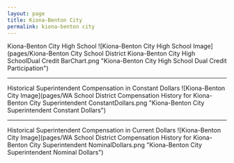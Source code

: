 ```yaml
---
layout: page
title: Kiona-Benton City
permalink: kiona-benton city
---
```



Kiona-Benton City High School
![Kiona-Benton City High School Image](pages/Kiona-Benton City School District Kiona-Benton City High SchoolDual Credit BarChart.png "Kiona-Benton City High School Dual Credit Participation")

___

Historical Superintendent Compensation in Constant Dollars
![Kiona-Benton City Image](pages/WA School District Compensation History for Kiona-Benton City Superintendent ConstantDollars.png "Kiona-Benton City Superintendent Constant Dollars")

___

Historical Superintendent Compensation in Current Dollars
![Kiona-Benton City Image](pages/WA School District Compensation History for Kiona-Benton City Superintendent NominalDollars.png "Kiona-Benton City Superintendent Nominal Dollars")